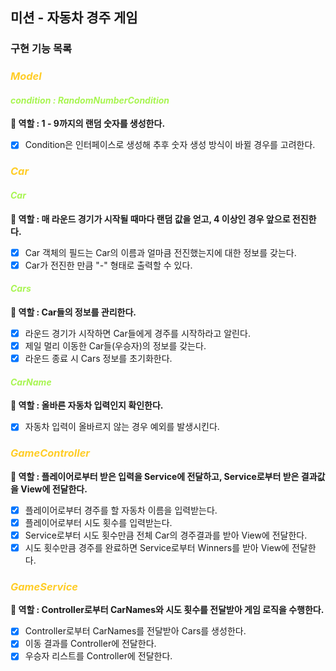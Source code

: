 ## 미션 - 자동차 경주 게임

### 구현 기능 목록

### *<span style = 'color : #FFCD28'>Model</span>*<br/>

#### *<span style = 'color : #A8F552'>condition : RandomNumberCondition</span>*<br/>

**🔆 역할 : 1 - 9까지의 랜덤 숫자를 생성한다.**<br/>

- [X] Condition은 인터페이스로 생성해 추후 숫자 생성 방식이 바뀔 경우를 고려한다.<br/>

### *<span style = 'color : #FFCD28'>Car</span>*<br/>

#### *<span style = 'color : #A8F552'>Car</span>*<br/>

**🔆 역할 : 매 라운드 경기가 시작될 때마다 랜덤 값을 얻고, 4 이상인 경우 앞으로 전진한다.**<br/>

- [X] Car 객체의 필드는 Car의 이름과 얼마큼 전진했는지에 대한 정보를 갖는다.<br/>
- [X] Car가 전진한 만큼 "-" 형태로 출력할 수 있다.<br/>

#### *<span style = 'color : #A8F552'>Cars</span>*<br/>

**🔆 역할 : Car들의 정보를 관리한다.**<br/>

- [X] 라운드 경기가 시작하면 Car들에게 경주를 시작하라고 알린다.<br/>
- [X] 제일 멀리 이동한 Car들(우승자)의 정보를 갖는다.<br/>
- [X] 라운드 종료 시 Cars 정보를 초기화한다.<br/>

#### *<span style = 'color : #A8F552'>CarName</span>*<br/>

**🔆 역할 : 올바른 자동차 입력인지 확인한다.**<br/>

- [X] 자동차 입력이 올바르지 않는 경우 예외를 발생시킨다.<br/>

### *<span style = 'color : #FFCD28'>GameController</span>*<br/>

**🔆 역할 : 플레이어로부터 받은 입력을 Service에 전달하고, Service로부터 받은 결과값을 View에 전달한다.**<br/>

- [X] 플레이어로부터 경주를 할 자동차 이름을 입력받는다.<br/>
- [X] 플레이어로부터 시도 횟수를 입력받는다.<br/>
- [X] Service로부터 시도 횟수만큼 전체 Car의 경주결과를 받아 View에 전달한다.<br/>
- [X] 시도 횟수만큼 경주를 완료하면 Service로부터 Winners를 받아 View에 전달한다.<br/>

### *<span style = 'color : #FFCD28'>GameService</span>*<br/>

**🔆 역할 : Controller로부터 CarNames와 시도 횟수를 전달받아 게임 로직을 수행한다.**<br/>

- [X] Controller로부터 CarNames를 전달받아 Cars를 생성한다.<br/>
- [X] 이동 결과를 Controller에 전달한다.<br/>
- [X] 우승자 리스트를 Controller에 전달한다.<br/>
